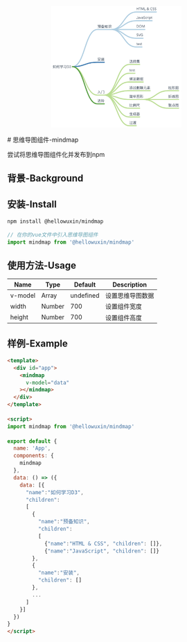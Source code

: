 <p align="center">
  <img src="./public/mindmap.png" width="300"/>
</p>
# 思维导图组件-mindmap

尝试将思维导图组件化并发布到npm

## 背景-Background

## 安装-Install

```sh
npm install @hellowuxin/mindmap
```

```js
// 在你的vue文件中引入思维导图组件
import mindmap from '@hellowuxin/mindmap'
```

## 使用方法-Usage

| Name    | Type   | Default   | Description    |
| ---     | ---    | ---       | ---            |
| v-model | Array  | undefined | 设置思维导图数据  |
| width   | Number | 700       | 设置组件宽度     |
| height  | Number | 700       | 设置组件高度     |

## 样例-Example

```html
<template>
  <div id="app">
    <mindmap
      v-model="data"
    ></mindmap>
  </div>
</template>

<script>
import mindmap from '@hellowuxin/mindmap'

export default {
  name: 'App',
  components: {
    mindmap
  },
  data: () => ({
    data: [{
      "name":"如何学习D3",
      "children":
      [
        {
          "name":"预备知识",
          "children":
          [
            {"name":"HTML & CSS", "children": []},
            {"name":"JavaScript", "children": []}
        },
        {
          "name":"安装",
          "children": []
        },
        ...
      ]
    }]
  })
}
</script>
```
